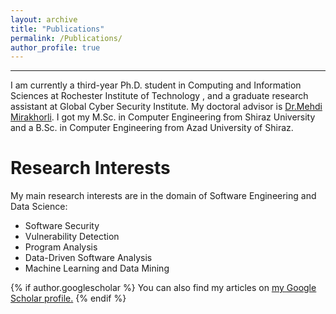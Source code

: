 ```yaml
---
layout: archive
title: "Publications"
permalink: /Publications/
author_profile: true
---
```

---
I am currently a third-year Ph.D. student in Computing and Information Sciences at Rochester Institute of Technology , and a graduate research assistant at Global Cyber Security Institute. My doctoral advisor is [Dr.Mehdi Mirakhorli](https://www.se.rit.edu/~mehdi/). I got my M.Sc. in Computer Engineering from Shiraz University and a B.Sc. in Computer Engineering from Azad University of Shiraz.


Research Interests
======
My main research interests are in the domain of Software Engineering and Data Science:
* Software Security
* Vulnerability Detection
* Program Analysis 
* Data-Driven Software Analysis
* Machine Learning and Data Mining

{% if author.googlescholar %}
  You can also find my articles on <u><a href="{{author.googlescholar}}">my Google Scholar profile</a>.</u>
{% endif %}





